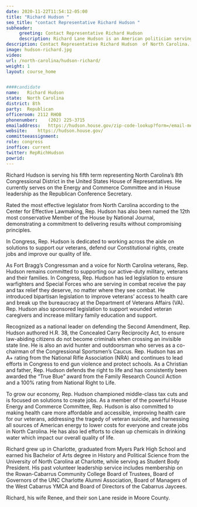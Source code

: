 ```yaml
---
date: 2020-11-22T11:54:12-05:00
title: "Richard Hudson "
seo_title: "contact Representative Richard Hudson "
subheader:
     greeting: Contact Representative Richard Hudson  
     description: Richard Lane Hudson is an American politician serving as the U.S. Representative for North Carolina's 8th congressional district since 2013. A member of the Republican Party, his district has covered a large portion of the southern Piedmont area from Concord to Spring Lake since 2017.
description: Contact Representative Richard Hudson  of North Carolina. Contact information for Richard Hudson  includes email address, phone number, and mailing address.
image: hudson-richard.jpg
video: 
url: /north-carolina/hudson-richard/
weight: 1
layout: course_home


####candidate
name:	Richard Hudson 
state:	North Carolina
district: 8th
party:	Republican
officeroom:	2112 RHOB
phonenumber:	(202) 225-3715
emailaddress:	https://hudson.house.gov/zip-code-lookup?form=/email-me
website:	https://hudson.house.gov/
committeeassignment: 
role: congress
inoffice: current
twitter: RepRichHudson
powrid: 
---
```


Richard Hudson is serving his fifth term representing North Carolina’s 8th Congressional District in the United States House of Representatives. He currently serves on the Energy and Commerce Committee and in House leadership as the Republican Conference Secretary.

Rated the most effective legislator from North Carolina according to the Center for Effective Lawmaking, Rep. Hudson has also been named the 12th most conservative Member of the House by National Journal, demonstrating a commitment to delivering results without compromising principles.

In Congress, Rep. Hudson is dedicated to working across the aisle on solutions to support our veterans, defend our Constitutional rights, create jobs and improve our quality of life.

As Fort Bragg’s Congressman and a voice for North Carolina veterans, Rep. Hudson remains committed to supporting our active-duty military, veterans and their families. In Congress, Rep. Hudson has led legislation to ensure warfighters and Special Forces who are serving in combat receive the pay and tax relief they deserve, no matter where they see combat. He introduced bipartisan legislation to improve veterans’ access to health care and break up the bureaucracy at the Department of Veterans Affairs (VA). Rep. Hudson also sponsored legislation to support wounded veteran caregivers and increase military family education and support.

Recognized as a national leader on defending the Second Amendment, Rep. Hudson authored H.R. 38, the Concealed Carry Reciprocity Act, to ensure law-abiding citizens do not become criminals when crossing an invisible state line. He is also an avid hunter and outdoorsman who serves as a co-chairman of the Congressional Sportsmen’s Caucus. Rep. Hudson has an A+ rating from the National Rifle Association (NRA) and continues to lead efforts in Congress to end gun violence and protect schools. As a Christian and father, Rep. Hudson defends the right to life and has consistently been awarded the “True Blue” award from the Family Research Council Action and a 100% rating from National Right to Life.

To grow our economy, Rep. Hudson championed middle-class tax cuts and is focused on solutions to create jobs. As a member of the powerful House Energy and Commerce Committee, Rep. Hudson is also committed to making health care more affordable and accessible, improving health care for our veterans, addressing the tragedy of veteran suicide, and harnessing all sources of American energy to lower costs for everyone and create jobs in North Carolina. He has also led efforts to clean up chemicals in drinking water which impact our overall quality of life.

Richard grew up in Charlotte, graduated from Myers Park High School and earned his Bachelor of Arts degree in History and Political Science from the University of North Carolina at Charlotte, while serving as Student Body President. His past volunteer leadership service includes membership on the Rowan-Cabarrus Community College Board of Trustees, Board of Governors of the UNC Charlotte Alumni Association, Board of Managers of the West Cabarrus YMCA and Board of Directors of the Cabarrus Jaycees.

Richard, his wife Renee, and their son Lane reside in Moore County.